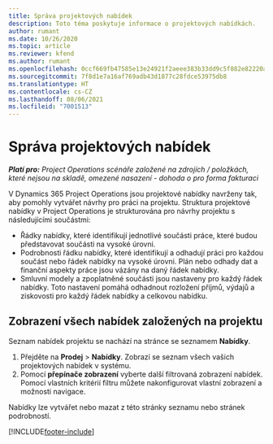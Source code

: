 ```yaml
---
title: Správa projektových nabídek
description: Toto téma poskytuje informace o projektových nabídkách.
author: rumant
ms.date: 10/26/2020
ms.topic: article
ms.reviewer: kfend
ms.author: rumant
ms.openlocfilehash: 0ccf669fb47585e13e24921f2aeee383b33dd9c5f882e82220a906f9b73bfcc4
ms.sourcegitcommit: 7f8d1e7a16af769adb43d1877c28fdce53975db8
ms.translationtype: HT
ms.contentlocale: cs-CZ
ms.lasthandoff: 08/06/2021
ms.locfileid: "7001513"
---
```

# <a name="manage-project-quotes"></a>Správa projektových nabídek

_**Platí pro:** Project Operations scénáře založené na zdrojích / položkách, které nejsou na skladě, omezené nasazení - dohoda o pro forma fakturaci_

V Dynamics 365 Project Operations jsou projektové nabídky navrženy tak, aby pomohly vytvářet návrhy pro práci na projektu. Struktura projektové nabídky v Project Operations je strukturována pro návrhy projektu s následujícími součástmi:

  - Řádky nabídky, které identifikují jednotlivé součásti práce, které budou představovat součásti na vysoké úrovni.
  - Podrobnosti řádku nabídky, které identifikují a odhadují práci pro každou součást nebo řádek nabídky na vysoké úrovni. Plán nebo odhady dat a finanční aspekty práce jsou vázány na daný řádek nabídky.
  - Smluvní modely a zpoplatněné součásti jsou nastaveny pro každý řádek nabídky. Toto nastavení pomáhá odhadnout rozložení příjmů, výdajů a ziskovosti pro každý řádek nabídky a celkovou nabídku.

## <a name="view-all-project-based-quotes"></a>Zobrazení všech nabídek založených na projektu

Seznam nabídek projektu se nachází na stránce se seznamem **Nabídky**. 

1. Přejděte na **Prodej** > **Nabídky**. Zobrazí se seznam všech vašich projektových nabídek v systému. 
2. Pomocí **přepínače zobrazení** vyberte další filtrovaná zobrazení nabídek. Pomocí vlastních kritérií filtru můžete nakonfigurovat vlastní zobrazení a možnosti navigace.

Nabídky lze vytvářet nebo mazat z této stránky seznamu nebo stránek podrobností.


[!INCLUDE[footer-include](../../includes/footer-banner.md)]